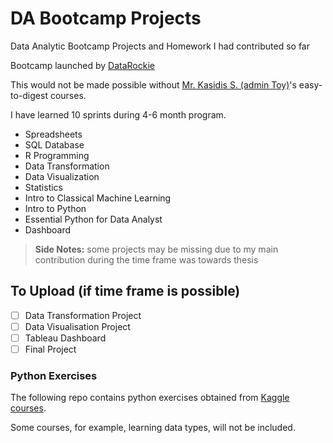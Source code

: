# DA Bootcamp Projects
Data Analytic Bootcamp Projects and Homework I had contributed so far

Bootcamp launched by [DataRockie](https://datarockie.com/)

This would not be made possible without [Mr. Kasidis S. (admin Toy)](https://www.linkedin.com/in/kasidistoy/)'s easy-to-digest courses.

I have learned 10 sprints during 4-6 month program.

+ Spreadsheets
+ SQL Database
+ R Programming
+ Data Transformation
+ Data Visualization
+ Statistics
+ Intro to Classical Machine Learning
+ Intro to Python
+ Essential Python for Data Analyst
+ Dashboard



> __Side Notes:__ some projects may be missing due to my main contribution during the time frame was towards thesis

## __To Upload (if time frame is possible)__
- [ ] Data Transformation Project
- [ ] Data Visualisation Project
- [ ] Tableau Dashboard
- [ ] Final Project

### Python Exercises
The following repo contains python exercises obtained from [Kaggle courses](https://github.com/Fluorezent/bootcamp_projects/tree/main/kaggle_exercises).

Some courses, for example, learning data types, will not be included.
